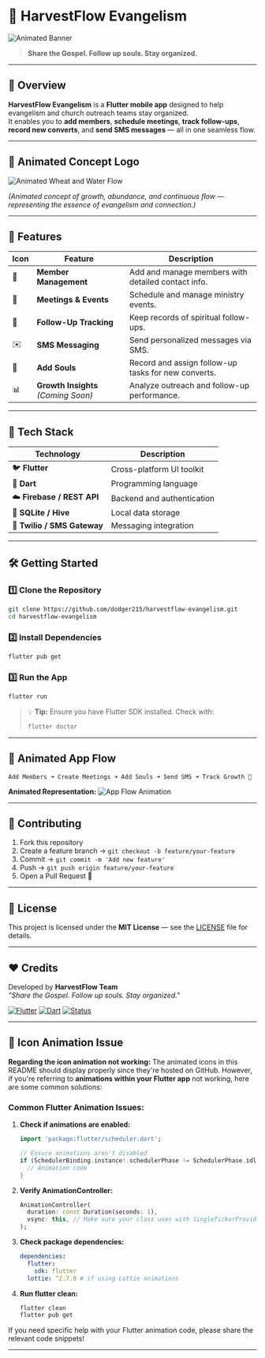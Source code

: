 # 🌾 HarvestFlow Evangelism

![Animated Banner](https://raw.githubusercontent.com/animated-webdev/flame-flow/main/header-animated.gif)

> **Share the Gospel. Follow up souls. Stay organized.**

---

## 📖 Overview

**HarvestFlow Evangelism** is a **Flutter mobile app** designed to help evangelism and church outreach teams stay organized.  
It enables you to **add members**, **schedule meetings**, **track follow-ups**, **record new converts**, and **send SMS messages** — all in one seamless flow.

---

## 🌿 Animated Concept Logo

![Animated Wheat and Water Flow](https://raw.githubusercontent.com/animated-webdev/flame-flow/main/animated-harvest.gif)

*(Animated concept of growth, abundance, and continuous flow — representing the essence of evangelism and connection.)*

---

## 🚀 Features

| Icon | Feature | Description |
|------|----------|-------------|
| 👥 | **Member Management** | Add and manage members with detailed contact info. |
| 📅 | **Meetings & Events** | Schedule and manage ministry events. |
| 💬 | **Follow-Up Tracking** | Keep records of spiritual follow-ups. |
| ✉️ | **SMS Messaging** | Send personalized messages via SMS. |
| 🙌 | **Add Souls** | Record and assign follow-up tasks for new converts. |
| 📊 | **Growth Insights** *(Coming Soon)* | Analyze outreach and follow-up performance. |

---

## 🧱 Tech Stack

| Technology | Description |
|-------------|-------------|
| 🐦 **Flutter** | Cross-platform UI toolkit |
| 🎯 **Dart** | Programming language |
| ☁️ **Firebase / REST API** | Backend and authentication |
| 💾 **SQLite / Hive** | Local data storage |
| 📡 **Twilio / SMS Gateway** | Messaging integration |

---

## 🛠️ Getting Started

### 1️⃣ Clone the Repository

```bash
git clone https://github.com/dodger215/harvestflow-evangelism.git
cd harvestflow-evangelism
```

### 2️⃣ Install Dependencies

```bash
flutter pub get
```

### 3️⃣ Run the App

```bash
flutter run
```

> 💡 **Tip:** Ensure you have Flutter SDK installed.
> Check with:
> ```bash
> flutter doctor
> ```

---

## 🌈 Animated App Flow

```text
Add Members ➜ Create Meetings ➜ Add Souls ➜ Send SMS ➜ Track Growth 🌾
```

**Animated Representation:**
![App Flow Animation](https://raw.githubusercontent.com/animated-webdev/flame-flow/main/flow-line.gif)

---

## 🤝 Contributing

1. Fork this repository  
2. Create a feature branch → `git checkout -b feature/your-feature`  
3. Commit → `git commit -m 'Add new feature'`  
4. Push → `git push origin feature/your-feature`  
5. Open a Pull Request 🎉  

---

## 📜 License

This project is licensed under the **MIT License** — see the [LICENSE](LICENSE) file for details.

---

## ❤️ Credits

Developed by **HarvestFlow Team**  
*"Share the Gospel. Follow up souls. Stay organized."*

[![Flutter](https://img.shields.io/badge/Flutter-3.22-blue?logo=flutter)](https://flutter.dev)
[![Dart](https://img.shields.io/badge/Dart-3.0-blue?logo=dart)](https://dart.dev)
[![Status](https://img.shields.io/badge/status-active-success.svg)]()

---

## 🔧 Icon Animation Issue

**Regarding the icon animation not working:** The animated icons in this README should display properly since they're hosted on GitHub. However, if you're referring to **animations within your Flutter app** not working, here are some common solutions:

### Common Flutter Animation Issues:

1. **Check if animations are enabled:**
   ```dart
   import 'package:flutter/scheduler.dart';
   
   // Ensure animations aren't disabled
   if (SchedulerBinding.instance!.schedulerPhase != SchedulerPhase.idle) {
     // Animation code
   }
   ```

2. **Verify AnimationController:**
   ```dart
   AnimationController(
     duration: const Duration(seconds: 1),
     vsync: this, // Make sure your class uses with SingleTickerProviderStateMixin
   );
   ```

3. **Check package dependencies:**
   ```yaml
   dependencies:
     flutter:
       sdk: flutter
     lottie: ^2.7.0 # if using Lottie animations
   ```

4. **Run flutter clean:**
   ```bash
   flutter clean
   flutter pub get
   ```

If you need specific help with your Flutter animation code, please share the relevant code snippets!

---

